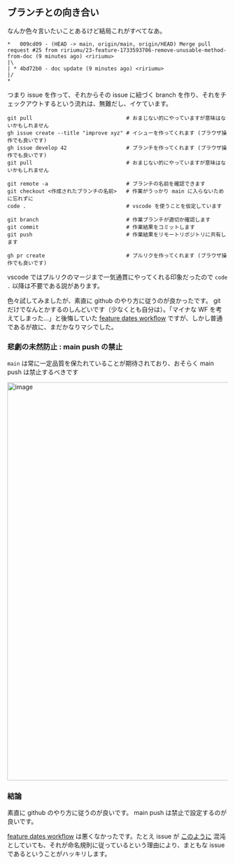 ## ブランチとの向き合い

なんか色々言いたいことあるけど結局これがすべてなあ。

```
*   009cd09 - (HEAD -> main, origin/main, origin/HEAD) Merge pull request #25 from ririumu/23-feature-1733593706-remove-unusable-method-from-doc (9 minutes ago) <ririumu>
|\
| * 4bd72b0 - doc update (9 minutes ago) <ririumu>
|/
*
```

つまり issue を作って、それからその issue に紐づく branch を作り、それをチェックアウトするという流れは、無難だし、イケています。

```
git pull                              # おまじない的にやっていますが意味はないかもしれません
gh issue create --title "improve xyz" # イシューを作ってくれます (ブラウザ操作でも良いです)
gh issue develop 42                   # ブランチを作ってくれます (ブラウザ操作でも良いです)
git pull                              # おまじない的にやっていますが意味はないかもしれません

git remote -a                         # ブランチの名前を確認できます
git checkout <作成されたブランチの名前>   # 作業がうっかり main に入らないために忘れずに
code .                                # vscode を使うことを仮定しています

git branch                            # 作業ブランチが適切か確認します
git commit                            # 作業結果をコミットします
git push                              # 作業結果をリモートリポジトリに共有します

gh pr create                          # プルリクを作ってくれます (ブラウザ操作でも良いです)
```

vscode ではプルリクのマージまで一気通貫にやってくれる印象だったので `code .` 以降は不要である説があります。

色々試してみましたが、素直に github のやり方に従うのが良かったです。 git だけでなんとかするのしんどいです（少なくとも自分は）。「マイナな WF を考えてしまった…」と後悔していた [feature dates workflow](https://github.com/ririumu/isu-1733559044/blob/8b1d503f1c1976e1318a3b09204b1bd48387cf26/doc-about-feature-dates-workflow.md?plain=1) ですが、しかし普通であるが故に、まだかなりマシでした。

### 悲劇の未然防止 : main push の禁止

`main` は常に一定品質を保たれていることが期待されており、おそらく main push は禁止するべきです

<img width="909" alt="image" src="https://github.com/user-attachments/assets/30469d8b-ca92-4d4e-a25f-5c8bfb678c93">

### 結論

素直に github のやり方に従うのが良いです。 main push は禁止で設定するのが良いです。

[feature dates workflow](https://github.com/ririumu/isu-1733559044/blob/8b1d503f1c1976e1318a3b09204b1bd48387cf26/doc-about-feature-dates-workflow.md?plain=1) は悪くなかったです。たとえ issue が [このように](https://github.com/ririumu/isu-1733559044/issues?q=is%3Aissue+is%3Aclosed) 混沌としていても、それが命名規則に従っているという理由により、まともな issue であるということがハッキリします。
